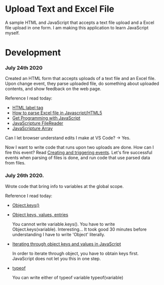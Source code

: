 # Upload Text and Excel File

A sample HTML and JavaScript that accepts a text file upload and a Excel file upload in one form.
I am making this application to learn JavaScript myself.

# Development

### July 24th 2020

Created an HTML form that accepts uploads of a text file and an Excel file. Upon change event,
they parse uploaded file, do something about uploaded contents, and show feedback on the web page.

Reference I read today:
- [HTML label tag](https://www.w3schools.com/tags/tag_label.asp)
- [How to parse Excel file in Javascript/HTML5](https://stackoverflow.com/a/52870648/1797738)
- [Get Programming with JavaScript](https://www.manning.com/books/get-programming-with-javascript)
- [JavaScripture FileReader](https://www.javascripture.com/FileReader)
- [JavaScripture Array](https://www.javascripture.com/Array#forEach)

Can I let browser understand edits I make at VS Code? -> Yes.

Now I want to write code that runs upon two uploads are done. How can I fire this event?
Read [Creating and triggering events](https://developer.mozilla.org/en-US/docs/Web/Guide/Events/Creating_and_triggering_events).
Let's fire successful events when parsing of files is done, and run code that use parsed data from files.


### July 26th 2020.

Wrote code that bring info to variables at the global scope.

Reference I read today:
- [Object.keys()](https://developer.mozilla.org/en-US/docs/Web/JavaScript/Reference/Global_Objects/Object/keys)
- [Object keys, values, entries](https://javascript.info/keys-values-entries)

  You cannot write variable.keys(). You have to write Object.keys(variable). Interesting... It took good 30 minutes before understanding I have to write 'Object' literally.

- [Iterating through object keys and values in JavaScript](https://attacomsian.com/blog/javascript-iterate-objects)

  In order to iterate through object, you have to obtain keys first. JavaScript does not let you this in one step.

- [typeof](https://developer.mozilla.org/en-US/docs/Web/JavaScript/Reference/Operators/typeof)

  You can write either of
  typeof variable
  typeof(variable)
